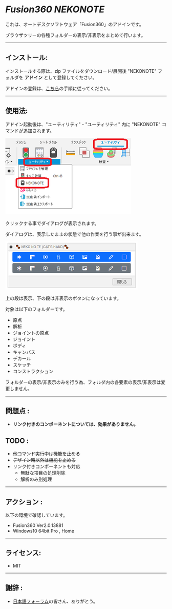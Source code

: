 # ***Fusion360 NEKONOTE***
これは、オートデスクソフトウェア「Fusion360」のアドインです。

ブラウザツリーの各種フォルダーの表示/非表示をまとめて行います。

---

## **インストール**:

インストールする際は、zip ファイルをダウンロード/展開後 "NEKONOTE" フォルダを **アドイン** として登録してください。

アドインの登録は、[こちら](https://kantoku.hatenablog.com/entry/2021/02/15/161734)の手順に従ってください。

---

## **使用法**:

アドイン起動後は、"ユーティリティ" - "ユーティリティ" 内に "NEKONOTE" コマンドが追加されます。

![Alt text](./resources/menu.png)

クリックする事でダイアログが表示されます。

ダイアログは、表示したままの状態で他の作業を行う事が出来ます。

![Alt text](./resources/dialog.png)

上の段は表示、下の段は非表示のボタンになっています。

対象は以下のフォルダーです。
+ 原点
+ 解析
+ ジョイントの原点
+ ジョイント
+ ボディ
+ キャンバス
+ デカール
+ スケッチ
+ コンストラクション

フォルダーの表示/非表示のみを行う為、フォルダ内の各要素の表示/非表示は変更しません。

---

## **問題点** :

+ **リンク付きのコンポーネントについては、効果がありません。**


## **TODO** :

+ ~~他コマンド実行中は機能を止める~~
+ ~~デザイン時以外は機能を止める~~
+ リンク付きコンポーネントも対応
  + 無駄な項目の処理削除
  + 解析のみ別処理

---

## **アクション** :

以下の環境で確認しています。

- Fusion360 Ver2.0.13881
- Windows10 64bit Pro , Home

---

## **ライセンス**:
- MIT

---

## **謝辞** :

- [日本語フォーラム](https://forums.autodesk.com/t5/fusion-360-ri-ben-yu/bd-p/707)の皆さん、ありがとう。
